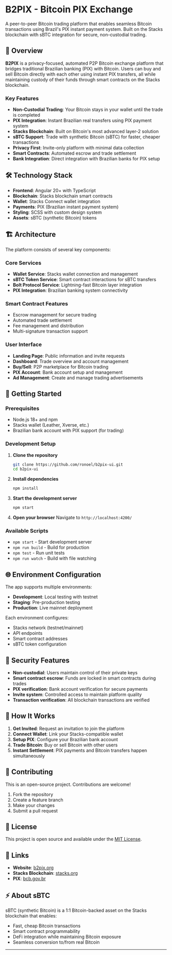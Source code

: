 # B2PIX - Bitcoin PIX Exchange

A peer-to-peer Bitcoin trading platform that enables seamless Bitcoin transactions using Brazil's PIX instant payment system. Built on the Stacks blockchain with sBTC integration for secure, non-custodial trading.

## 🚀 Overview

**B2PIX** is a privacy-focused, automated P2P Bitcoin exchange platform that bridges traditional Brazilian banking (PIX) with Bitcoin. Users can buy and sell Bitcoin directly with each other using instant PIX transfers, all while maintaining custody of their funds through smart contracts on the Stacks blockchain.

### Key Features

- **Non-Custodial Trading**: Your Bitcoin stays in your wallet until the trade is completed
- **PIX Integration**: Instant Brazilian real transfers using PIX payment system
- **Stacks Blockchain**: Built on Bitcoin's most advanced layer-2 solution
- **sBTC Support**: Trade with synthetic Bitcoin (sBTC) for faster, cheaper transactions
- **Privacy First**: Invite-only platform with minimal data collection
- **Smart Contracts**: Automated escrow and trade settlement
- **Bank Integration**: Direct integration with Brazilian banks for PIX setup

## 🛠 Technology Stack

- **Frontend**: Angular 20+ with TypeScript
- **Blockchain**: Stacks blockchain smart contracts
- **Wallet**: Stacks Connect wallet integration
- **Payments**: PIX (Brazilian instant payment system)
- **Styling**: SCSS with custom design system
- **Assets**: sBTC (synthetic Bitcoin) tokens

## 🏗 Architecture

The platform consists of several key components:

### Core Services
- **Wallet Service**: Stacks wallet connection and management
- **sBTC Token Service**: Smart contract interactions for sBTC transfers
- **Bolt Protocol Service**: Lightning-fast Bitcoin layer integration
- **PIX Integration**: Brazilian banking system connectivity

### Smart Contract Features
- Escrow management for secure trading
- Automated trade settlement
- Fee management and distribution
- Multi-signature transaction support

### User Interface
- **Landing Page**: Public information and invite requests
- **Dashboard**: Trade overview and account management  
- **Buy/Sell**: P2P marketplace for Bitcoin trading
- **PIX Account**: Bank account setup and management
- **Ad Management**: Create and manage trading advertisements

## 🚦 Getting Started

### Prerequisites

- Node.js 18+ and npm
- Stacks wallet (Leather, Xverse, etc.)
- Brazilian bank account with PIX support (for trading)

### Development Setup

1. **Clone the repository**
   ```bash
   git clone https://github.com/ronoel/b2pix-ui.git
   cd b2pix-ui
   ```

2. **Install dependencies**
   ```bash
   npm install
   ```

3. **Start the development server**
   ```bash
   npm start
   ```

4. **Open your browser**
   Navigate to `http://localhost:4200/`

### Available Scripts

- `npm start` - Start development server
- `npm run build` - Build for production
- `npm test` - Run unit tests
- `npm run watch` - Build with file watching

## 🌐 Environment Configuration

The app supports multiple environments:

- **Development**: Local testing with testnet
- **Staging**: Pre-production testing
- **Production**: Live mainnet deployment

Each environment configures:
- Stacks network (testnet/mainnet)
- API endpoints
- Smart contract addresses
- sBTC token configuration

## 🔐 Security Features

- **Non-custodial**: Users maintain control of their private keys
- **Smart contract escrow**: Funds are locked in smart contracts during trades
- **PIX verification**: Bank account verification for secure payments
- **Invite system**: Controlled access to maintain platform quality
- **Transaction verification**: All blockchain transactions are verified

## 🎯 How It Works

1. **Get Invited**: Request an invitation to join the platform
2. **Connect Wallet**: Link your Stacks-compatible wallet
3. **Setup PIX**: Configure your Brazilian bank account
4. **Trade Bitcoin**: Buy or sell Bitcoin with other users
5. **Instant Settlement**: PIX payments and Bitcoin transfers happen simultaneously

## 🤝 Contributing

This is an open-source project. Contributions are welcome!

1. Fork the repository
2. Create a feature branch
3. Make your changes
4. Submit a pull request

## 📄 License

This project is open source and available under the [MIT License](LICENSE).

## 🔗 Links

- **Website**: [b2pix.org](https://b2pix.org)
- **Stacks Blockchain**: [stacks.org](https://stacks.org)
- **PIX**: [bcb.gov.br](https://www.bcb.gov.br/estabilidadefinanceira/pix)

## ⚡ About sBTC

sBTC (synthetic Bitcoin) is a 1:1 Bitcoin-backed asset on the Stacks blockchain that enables:
- Fast, cheap Bitcoin transactions
- Smart contract programmability
- DeFi integration while maintaining Bitcoin exposure
- Seamless conversion to/from real Bitcoin

---


